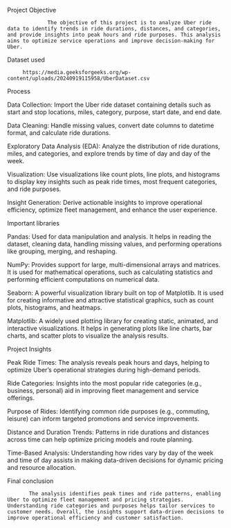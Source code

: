 Project Objective 
         
				 The objective of this project is to analyze Uber ride data to identify trends in ride durations, distances, and categories, and provide insights into peak hours and ride purposes. This analysis aims to optimize service operations and improve decision-making for Uber. 

Dataset used 

         https://media.geeksforgeeks.org/wp-content/uploads/20240919115958/UberDataset.csv 

Process 

Data Collection: Import the Uber ride dataset containing details such as start and stop locations, miles, category, purpose, start date, and end date. 

Data Cleaning: Handle missing values, convert date columns to datetime format, and calculate ride durations. 

Exploratory Data Analysis (EDA): Analyze the distribution of ride durations, miles, and categories, and explore trends by time of day and day of the week. 

Visualization: Use visualizations like count plots, line plots, and histograms to display key insights such as peak ride times, most frequent categories, and ride purposes. 

Insight Generation: Derive actionable insights to improve operational efficiency, optimize fleet management, and enhance the user experience. 

Important libraries 

Pandas: Used for data manipulation and analysis. It helps in reading the dataset, cleaning data, handling missing values, and performing operations like grouping, merging, and reshaping. 

NumPy: Provides support for large, multi-dimensional arrays and matrices. It is used for mathematical operations, such as calculating statistics and performing efficient computations on numerical data. 

Seaborn: A powerful visualization library built on top of Matplotlib. It is used for creating informative and attractive statistical graphics, such as count plots, histograms, and heatmaps. 

Matplotlib: A widely used plotting library for creating static, animated, and interactive visualizations. It helps in generating plots like line charts, bar charts, and scatter plots to visualize the analysis results. 

Project Insights 

 

 Peak Ride Times: The analysis reveals peak hours and days, helping to optimize Uber’s operational strategies during high-demand periods. 

Ride Categories: Insights into the most popular ride categories (e.g., business, personal) aid in improving fleet management and service offerings. 

Purpose of Rides: Identifying common ride purposes (e.g., commuting, leisure) can inform targeted promotions and service improvements. 

Distance and Duration Trends: Patterns in ride durations and distances across time can help optimize pricing models and route planning. 

Time-Based Analysis: Understanding how rides vary by day of the week and time of day assists in making data-driven decisions for dynamic pricing and resource allocation. 

Final conclusion 

           The analysis identifies peak times and ride patterns, enabling Uber to optimize fleet management and pricing strategies. Understanding ride categories and purposes helps tailor services to customer needs. Overall, the insights support data-driven decisions to improve operational efficiency and customer satisfaction. 

 
